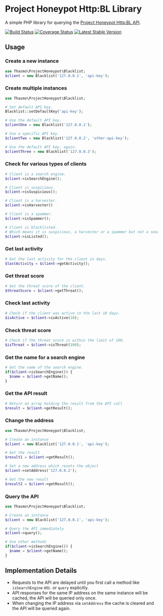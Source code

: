 # Project Honeypot Http:BL Library

A simple PHP library for querying the [Project Honeypot Http:BL API](http://www.projecthoneypot.org/httpbl_api.php).

[![Build Status](https://travis-ci.org/thasmo/php.honeypot-blacklist.svg?branch=develop)](https://travis-ci.org/thasmo/php.honeypot-blacklist)
[![Coverage Status](https://coveralls.io/repos/thasmo/php.honeypot-blacklist/badge.svg)](https://coveralls.io/r/thasmo/php.honeypot-blacklist)
[![Latest Stable Version](https://poser.pugx.org/thasmo/honeypot-blacklist/v/stable)](https://packagist.org/packages/thasmo/honeypot-blacklist)

## Usage

### Create a new instance
```php
use Thasmo\ProjectHoneypot\Blacklist;
$client = new Blacklist('127.0.0.1', 'api-key');
```

### Create multiple instances
```php
use Thasmo\ProjectHoneypot\Blacklist;

# Set default API key.
Blacklist::setDefaultKey('api-key');

# Use the default API key.
$clientOne = new Blacklist('127.0.0.1');

# Use a specific API key.
$clientTwo = new Blacklist('127.0.0.2', 'other-api-key');

# Use the default API key, again.
$clientThree = new Blacklist('127.0.0.3');
```

### Check for various types of clients
```php
# Client is a search engine.
$client->isSearchEngine();

# Client is suspicious.
$client->isSuspicious();

# Client is a harvester.
$client->isHarvester()

# Client is a spammer.
$client->isSpammer();

# Client is blacklisted.
# Which means it is suspicious, a harvester or a spammer but not a search engine.
$client->isListed();
```

### Get last activity
```php
# Get the last activity for the client in days.
$lastActivity = $client->getActivity(); 
```

### Get threat score
```php
# Get the threat score of the client.
$threatScore = $client->getThreat();
```

### Check last activity
```php
# Check if the client was active in the last 10 days.
$isActive = $client->isActive(10);
```

### Check threat score
```php
# Check if the threat score is within the limit of 100.
$isThreat = $client->isThreat(100);
```

### Get the name for a search engine
```php
# Get the name of the search engine.
if($client->isSearchEngine()) {
  $name = $client->getName();
}
```

### Get the API result
```php
# Return an array holding the result from the API call
$result = $client->getResult();
```

### Change the address
```php
use Thasmo\ProjectHoneypot\Blacklist;

# Create an instance
$client = new Blacklist('127.0.0.1', 'api-key');

# Get the result
$result1 = $client->getResult();

# Set a new address which resets the object
$client->setAddress('127.0.0.2');

# Get the new result
$result2 = $client->getResult();
```

### Query the API
```php
use Thasmo\ProjectHoneypot\Blacklist;

# Create an instance
$client = new Blacklist('127.0.0.1', 'api-key');

# Query the API immediately
$client->query();

# Use other methods
if($client->isSearchEngine()) {
  $name = $client->getName();
}
```

## Implementation Details

* Requests to the API are delayed until you first call a method like `isSearchEngine` etc. or `query` explicitly.
* API responses for the same IP address on the same instance will be cached, the API will be queried only once.
* When changing the IP address via `setAddress` the cache is cleared and the API will be queried again.
